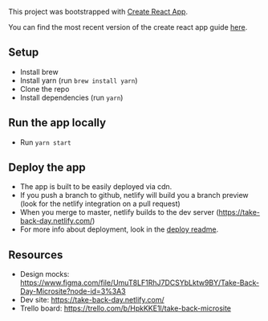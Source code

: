 This project was bootstrapped with [Create React App](https://github.com/facebookincubator/create-react-app).

You can find the most recent version of the create react app guide [here](https://github.com/facebookincubator/create-react-app/blob/master/packages/react-scripts/template/README.md).

## Setup

- Install brew
- Install yarn (run `brew install yarn`)
- Clone the repo
- Install dependencies (run `yarn`)

## Run the app locally

- Run `yarn start`

## Deploy the app

- The app is built to be easily deployed via cdn.
- If you push a branch to github, netlify will build you a branch preview (look for the netlify integration on a pull request)
- When you merge to master, netlify builds to the dev server (https://take-back-day.netlify.com/)
- For more info about deployment, look in the [deploy readme](https://github.com/cgalbiati/take-back-day-microsite/blob/master/Deploy.md).

## Resources

- Design mocks: https://www.figma.com/file/UmuT8LF1RhJ7DCSYbLktw9BY/Take-Back-Day-Microsite?node-id=3%3A3
- Dev site: https://take-back-day.netlify.com/
- Trello board: https://trello.com/b/HpkKKE1l/take-back-microsite
